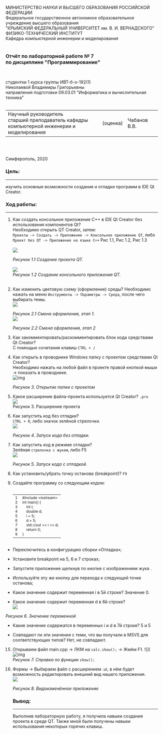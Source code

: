 МИНИСТЕРСТВО НАУКИ  И ВЫСШЕГО ОБРАЗОВАНИЯ РОССИЙСКОЙ ФЕДЕРАЦИИ  
Федеральное государственное автономное образовательное учреждение высшего образования  
"КРЫМСКИЙ ФЕДЕРАЛЬНЫЙ УНИВЕРСИТЕТ им. В. И. ВЕРНАДСКОГО"  
ФИЗИКО-ТЕХНИЧЕСКИЙ ИНСТИТУТ  
Кафедра компьютерной инженерии и моделирования
<br/><br/>

### Отчёт по лабораторной работе № 7<br/> по дисциплине "Программирование"
<br/>

студентки 1 курса группы ИВТ-б-о-192(1)  
Николаевой Владимиры Григорьевны   
направления подготовки 09.03.01 "Информатика и вычислительная техника"   
<br/>

<table>
<tr><td>Научный руководитель<br/> старший преподаватель кафедры<br/> компьютерной инженерии и моделирования</td>
<td>(оценка)</td>
<td>Чабанов В.В.</td>
</tr>
</table>
<br/><br/>

Симферополь, 2020

### Цель: 

------

изучить основные возможности создания и отладки программ в IDE Qt Creator.

### Ход работы:

------



1. Как создать консольное приложение С++ в IDE Qt Creator без использования компонентов Qt?</br>
    Необходимо открыть QT Creator, затем:<br>
    `Проекты -> Создать -> Приложение -> Консольное приложение QT`, либо ` Проект без QT -> Приложение на языке C++`
    Рис 1.1, Рис 1.2, Рис 1.3<br><br>
    ![](https://sun3.43222.userapi.com/OI_kdab3Cid6d6SuDjc5B1D3WzAXj8hzd7kUYQ/lw_ps9vPcv8.jpg)<br>
   
   *Рисунок 1.1 Создание проекта QT.*<br><br>
    ![](https://sun1.43222.userapi.com/XWjWswSotCxmAf852MBVeZ3nS-Eb2O_ABzp9Cw/AXgGxi_azVM.jpg)
    <br> *Рисунок 1.2 Создание консольного приложения QT.*<br><br>
   
2. Как изменить цветовую схему (оформление) среды?
    Необходимо нажать на меню `Инструменты -> Параметры -> Среда`, после чего выбирать темы.<br>
    ![](https://sun1.43222.userapi.com/LBVgzP6bdDym-dP7kJeRRPXe2vtQYB-OdM-8aA/HRLkbC9XFPc.jpg)
    <br>

    *Рисунок 2.1 Смена оформления, этап 1.*<br>
    ![](https://sun2.43222.userapi.com/KL8SRZN9SZERGqDxq8_KY5iASrPZDXatUQg5Xg/ZDaN8VqVkd4.jpg)
    <br>

    *Рисунок 2.2 Смена оформления, этап 2*<br>

3. Как закомментировать/раскомментировать блок кода средствами Qt Creator?<br>
    С помощью сочетания клавиш `CTRL + /`

4. Как открыть в проводнике Windows папку с проектом средствами Qt Creator?<br>
    Необходимо нажать на любой файл в проекте правой кнопкой мыши -> показать в проводнике.<br>
    ![img](https://sun2.43222.userapi.com/UJOf5OC678QX_KKgPUtZ8l_Gmip2ThzkkjsECA/sKUQXz6GgVA.jpg)
    <br>

    *Рисунок 3. Открытие папки с проектом*<br>

5. Какое расширение файла-проекта используется Qt Creator?
    `.pro`<br>
    ![](https://sun9-38.userapi.com/c857128/v857128488/e8b2e/YqCqBWkRcPY.jpg)<br>Рисунок 3. Расширение проекта

6. Как запустить код без отладки?<br>
     `CTRL + R`, либо значок зелёной стрелочки.<br>
       ![](https://sun1.43222.userapi.com/4quegVLFgwb0lbTlhJeFvk922582JEN8MXMM4w/i_dl67K470I.jpg)
       <br>

     *Рисунок 4. Запуск кода без отладки.*<br>

7. Как запустить код в режиме отладки?<br>
    Зелёная `стрелочка с жуком`, либо F5<br>
    ![](https://sun9-2.userapi.com/al_dCFHEPUvnuJJnopLgC9p0t_HBYsD-MerUAQ/T3X8L0VQebc.jpg)
    <br>

    *Рисунок 5. Запуск кода с отладкой.*<br>

8. Как установить/убрать точку останова (breakpoint)?
    `F9`

9. Создайте программу со следующим кодом:
   </textarea></div>
    <div class="crayon-main" style="position: relative; z-index: 1; overflow: hidden;">
      <table class="crayon-table" style="">
        <tbody><tr class="crayon-row">
      <td class="crayon-nums " data-settings="show">
        <div class="crayon-nums-content" style="font-size: 12px !important; line-height: 15px !important;"><div class="crayon-num" data-line="crayon-5e4d633787600825781143-1">1</div><div class="crayon-num crayon-striped-num" data-line="crayon-5e4d633787600825781143-2">2</div><div class="crayon-num" data-line="crayon-5e4d633787600825781143-3">3</div><div class="crayon-num crayon-striped-num" data-line="crayon-5e4d633787600825781143-4">4</div><div class="crayon-num" data-line="crayon-5e4d633787600825781143-5">5</div><div class="crayon-num crayon-striped-num" data-line="crayon-5e4d633787600825781143-6">6</div><div class="crayon-num" data-line="crayon-5e4d633787600825781143-7">7</div><div class="crayon-num crayon-striped-num" data-line="crayon-5e4d633787600825781143-8">8</div><div class="crayon-num" data-line="crayon-5e4d633787600825781143-9">9</div></div>
      </td>
          <td class="crayon-code"><div class="crayon-pre" style="font-size: 12px !important; line-height: 15px !important; -moz-tab-size:4; -o-tab-size:4; -webkit-tab-size:4; tab-size:4;"><div class="crayon-line" id="crayon-5e4d633787600825781143-1"><span class="crayon-p">#include &lt;iostream&gt;</span></div><div class="crayon-line crayon-striped-line" id="crayon-5e4d633787600825781143-2"><span class="crayon-t">int</span><span class="crayon-h"> </span><span class="crayon-e">main</span><span class="crayon-sy">(</span><span class="crayon-sy">)</span><span class="crayon-h"> </span><span class="crayon-sy">{</span></div><div class="crayon-line" id="crayon-5e4d633787600825781143-3"><span class="crayon-h">&nbsp;&nbsp;&nbsp;&nbsp;</span><span class="crayon-t">int</span><span class="crayon-h"> </span><span class="crayon-v">i</span><span class="crayon-sy">;</span></div><div class="crayon-line crayon-striped-line" id="crayon-5e4d633787600825781143-4"><span class="crayon-h">&nbsp;&nbsp;&nbsp;&nbsp;</span><span class="crayon-t">double</span><span class="crayon-h"> </span><span class="crayon-v">d</span><span class="crayon-sy">;</span></div><div class="crayon-line" id="crayon-5e4d633787600825781143-5"><span class="crayon-h">&nbsp;&nbsp;&nbsp;&nbsp;</span><span class="crayon-v">i</span><span class="crayon-h"> </span><span class="crayon-o">=</span><span class="crayon-h"> </span><span class="crayon-cn">5</span><span class="crayon-sy">;</span></div><div class="crayon-line crayon-striped-line" id="crayon-5e4d633787600825781143-6"><span class="crayon-h">&nbsp;&nbsp;&nbsp;&nbsp;</span><span class="crayon-v">d</span><span class="crayon-h"> </span><span class="crayon-o">=</span><span class="crayon-h"> </span><span class="crayon-cn">5</span><span class="crayon-sy">;</span></div><div class="crayon-line" id="crayon-5e4d633787600825781143-7"><span class="crayon-h">&nbsp;&nbsp;&nbsp;&nbsp;</span><span class="crayon-v">std</span><span class="crayon-o">::</span><span class="crayon-r">cout</span><span class="crayon-h"> </span><span class="crayon-o">&lt;&lt;</span><span class="crayon-h"> </span><span class="crayon-v">i</span><span class="crayon-h"> </span><span class="crayon-o">&lt;&lt;</span><span class="crayon-h"> </span><span class="crayon-v">d</span><span class="crayon-sy">;</span></div><div class="crayon-line crayon-striped-line" id="crayon-5e4d633787600825781143-8"><span class="crayon-h">&nbsp;&nbsp;&nbsp;&nbsp;</span><span class="crayon-st">return</span><span class="crayon-h"> </span><span class="crayon-cn">0</span><span class="crayon-sy">;</span></div><div class="crayon-line" id="crayon-5e4d633787600825781143-9"><span class="crayon-sy">}</span></div></div></td>
        </tr>
      </tbody></table>
    </div>
   </div>

* Переключитесь в конфигурацию сборки «Отладка»;

* Установите breakpoint на 5, 6 и 7 строках;

* Запустите приложение щелкнув по кнопке с изображением жука .

* Используйте эту же кнопку для перехода к следующей точке останова;

* Какое значение содержит переменная i в 5й строке?
  Значение 0.
  
* Какое значение содержит переменная d в 6й строке?<br>
 ![](https://sun1.43222.userapi.com/W_gIbo297ig3uZMJsiqCoAS-2P4p0vunU-fjDg/8GGnrYVKEto.jpg)<br>

 *Рисунок 6. Значение переменной*

* Какие значение содержатся в переменных i и  d в 7й строке?
  5 и 5

* Совпадают ли эти значения с теми, что вы получали в MSVS для соответствующих типов? Нет, не совпадают.

15. Открываем файл main.cpp -> ЛКМ на `calc.show();` -> Жмём F1.
    ![](![img](https://sun3.43222.userapi.com/RqGfx_SQhgMLizUG94DlsENjW0p6yvg3ZLgoIQ/3ckPcZd9Chw.jpg)<br> *Рисунок 7. Справка по функции `show();`*

16. Формы -> Выбираем файл с расширением .ui, в нём будет возможность редактировать внешний вид нашего приложения.<br>
    ![](https://sun9-14.userapi.com/5AVeZmE85o5MTX5zQhB--Dk3ufzFc19L8Dgf4g/FcBX7MnlLFo.jpg)<br>

    *Рисунок 8. Видоизменённое приложение*<br>

    

    ### Вывод: 

    ------
    
    Выполнив лабораторную работу, я получила навыки создания проекта в среде QT. Также мной были получены навыки использования некоторых горячих клавиш.
